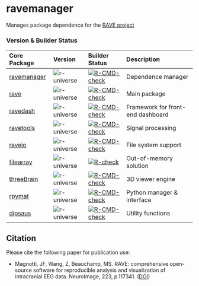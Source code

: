 
# ravemanager

Manages package dependence for the [RAVE project](https://rave.wiki/)

### Version & Builder Status

|Core Package|Version|Builder Status|Description|
|:--|:--|:--|:--|
|[ravemanager](https://github.com/dipterix/ravemanager)|![r-universe](https://beauchamplab.r-universe.dev/badges/ravemanager?color=blue&style=classic)|[![R-CMD-check](https://github.com/dipterix/ravemanager/actions/workflows/R-CMD-check.yaml/badge.svg)](https://github.com/dipterix/ravemanager/actions/workflows/R-CMD-check.yaml)|Dependence manager|
|[rave](https://github.com/beauchamplab/rave)|![r-universe](https://beauchamplab.r-universe.dev/badges/rave?color=blue&style=classic)|[![R-CMD-check](https://github.com/beauchamplab/rave/workflows/R-CMD-check/badge.svg)](https://github.com/beauchamplab/rave/actions)|Main package|
|[ravedash](https://github.com/dipterix/ravedash)|![r-universe](https://beauchamplab.r-universe.dev/badges/ravedash?color=blue&style=classic)|[![R-CMD-check](https://github.com/dipterix/ravedash/actions/workflows/R-CMD-check.yaml/badge.svg)](https://github.com/dipterix/ravedash/actions/workflows/R-CMD-check.yaml)|Framework for front-end dashboard|
|[ravetools](https://github.com/dipterix/ravetools)|![r-universe](https://beauchamplab.r-universe.dev/badges/ravetools?color=blue&style=classic)|[![R-CMD-check](https://github.com/dipterix/ravetools/workflows/R-CMD-check/badge.svg)](https://github.com/dipterix/ravetools/actions)|Signal processing|
|[raveio](https://github.com/beauchamplab/raveio)|![r-universe](https://beauchamplab.r-universe.dev/badges/raveio?color=blue&style=classic)|[![R-CMD-check](https://github.com/beauchamplab/raveio/actions/workflows/R-CMD-check.yaml/badge.svg)](https://github.com/beauchamplab/raveio/actions/workflows/R-CMD-check.yaml)|File system support|
|[filearray](https://github.com/dipterix/filearray)|![r-universe](https://beauchamplab.r-universe.dev/badges/filearray?color=blue&style=classic)|[![R-check](https://github.com/dipterix/filearray/workflows/R-CMD-check/badge.svg)](https://github.com/dipterix/filearray/actions)|Out-of-memory solution|
|[threeBrain](https://github.com/dipterix/threeBrain)|![r-universe](https://beauchamplab.r-universe.dev/badges/threeBrain?color=blue&style=classic)|[![R-CMD-check](https://github.com/dipterix/threeBrain/actions/workflows/R-CMD-check.yaml/badge.svg)](https://github.com/dipterix/threeBrain/actions/workflows/R-CMD-check.yaml)|3D viewer engine|
|[rpymat](https://github.com/dipterix/rpymat)|![r-universe](https://beauchamplab.r-universe.dev/badges/rpymat?color=blue&style=classic)|[![R-CMD-check](https://github.com/dipterix/rpymat/workflows/R-CMD-check/badge.svg)](https://github.com/dipterix/rpymat/actions)|Python manager & interface|
|[dipsaus](https://github.com/dipterix/dipsaus)|![r-universe](https://beauchamplab.r-universe.dev/badges/dipsaus?color=blue&style=classic)|[![R-CMD-check](https://github.com/dipterix/dipsaus/actions/workflows/R-CMD-check.yaml/badge.svg)](https://github.com/dipterix/dipsaus/actions/workflows/R-CMD-check.yaml)|Utility functions|


## Citation

Please cite the following paper for publication use:

* Magnotti, JF, Wang, Z, Beauchamp, MS. RAVE: comprehensive open-source software for reproducible analysis and visualization of intracranial EEG data. NeuroImage, 223, p.117341. ([DOI](https://doi.org/10.1016/j.neuroimage.2020.117341))

